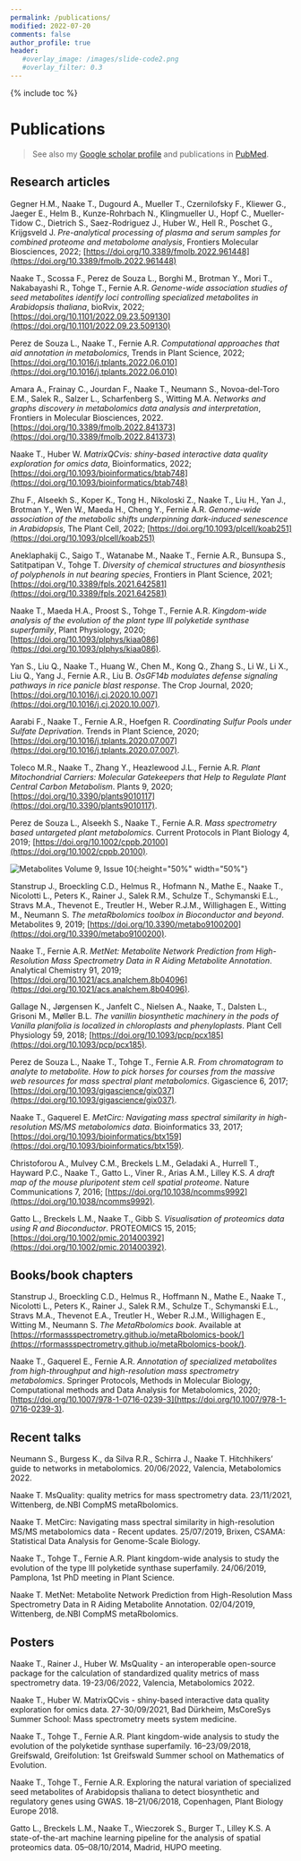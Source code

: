```yaml
---
permalink: /publications/
modified: 2022-07-20
comments: false
author_profile: true
header:
   #overlay_image: /images/slide-code2.png
   #overlay_filter: 0.3
---
```


{% include toc %}

# Publications

> See also my [Google scholar 
> profile](https://scholar.google.de/citations?user=gh9evjAAAAAJ&hl=en)
> and publications in 
> [PubMed](https://www.ncbi.nlm.nih.gov/pubmed/?term=naake+thomas).

## Research articles

Gegner H.M., Naake T., Dugourd A., Mueller T., Czernilofsky F., Kliewer G., 
Jaeger E., Helm B., Kunze-Rohrbach N., Klingmueller U., Hopf C., 
Mueller-Tidow C., Dietrich S., Saez-Rodriguez J., Huber W., Hell R., 
Poschet G., Krijgsveld J.
*Pre-analytical processing of plasma and serum samples for combined proteome 
and metabolome analysis*, Frontiers Molecular Biosciences, 2022;
[https://doi.org/10.3389/fmolb.2022.961448](https://doi.org/10.3389/fmolb.2022.961448)

Naake T., Scossa F., Perez de Souza L., Borghi M., Brotman Y., Mori T., 
Nakabayashi R., Tohge T., Fernie A.R. *Genome-wide association studies of seed 
metabolites identify loci controlling specialized metabolites in Arabidopsis 
thaliana*, bioRvix, 2022;
[https://doi.org/10.1101/2022.09.23.509130](https://doi.org/10.1101/2022.09.23.509130)

Perez de Souza L., Naake T., Fernie A.R.
*Computational approaches that aid annotation in metabolomics*, 
Trends in Plant Science, 2022;
[https://doi.org/10.1016/j.tplants.2022.06.010](https://doi.org/10.1016/j.tplants.2022.06.010)

Amara A., Frainay C., Jourdan F., Naake T., Neumann S., Novoa-del-Toro E.M., 
Salek R., Salzer L., Scharfenberg S.,  Witting M.A.
*Networks and graphs discovery in metabolomics data analysis and interpretation*,
Frontiers in Molecular Biosciences, 2022.
[https://doi.org/10.3389/fmolb.2022.841373](https://doi.org/10.3389/fmolb.2022.841373)

Naake T., Huber W.
*MatrixQCvis: shiny-based interactive data quality exploration for omics data*,
Bioinformatics, 2022;
[https://doi.org/10.1093/bioinformatics/btab748](https://doi.org/10.1093/bioinformatics/btab748)

Zhu F., Alseekh S., Koper K., Tong H., Nikoloski Z., Naake T., Liu H., Yan J., 
Brotman Y., Wen W., Maeda H., Cheng Y., Fernie A.R.
*Genome-wide association of the metabolic shifts underpinning dark-induced 
senescence in Arabidopsis*, 
The Plant Cell, 2022;
[https://doi.org/10.1093/plcell/koab251](https://doi.org/10.1093/plcell/koab251)

Aneklaphakij C., Saigo T., Watanabe M., Naake T., Fernie A.R., Bunsupa S., Satitpatipan V., Tohge T.
*Diversity of chemical structures and biosynthesis of polyphenols in nut bearing species*,
Frontiers in Plant Science, 2021;
[https://doi.org/10.3389/fpls.2021.642581](https://doi.org/10.3389/fpls.2021.642581)

Naake T., Maeda H.A., Proost S., Tohge T., Fernie A.R.
*Kingdom-wide analysis of the evolution of the plant type III polyketide synthase superfamily*,
Plant Physiology, 2020;
[https://doi.org/10.1093/plphys/kiaa086](https://doi.org/10.1093/plphys/kiaa086).

Yan S., Liu Q., Naake T., Huang W., Chen M., Kong Q., Zhang S., Li W., Li X., Liu Q., Yang J., Fernie A.R., Liu B.
*OsGF14b modulates defense signaling pathways in rice panicle blast response*. The Crop Journal, 2020;
[https://doi.org/10.1016/j.cj.2020.10.007](https://doi.org/10.1016/j.cj.2020.10.007).

Aarabi F., Naake T., Fernie A.R., Hoefgen R. 
*Coordinating Sulfur Pools under Sulfate Deprivation*. Trends in Plant Science, 2020;
[https://doi.org/10.1016/j.tplants.2020.07.007](https://doi.org/10.1016/j.tplants.2020.07.007).

Toleco M.R., Naake T., Zhang Y., Heazlewood J.L., Fernie A.R.
*Plant Mitochondrial Carriers: Molecular Gatekeepers that Help to Regulate Plant Central Carbon Metabolism*. 
Plants 9, 2020; 
[https://doi.org/10.3390/plants9010117](https://doi.org/10.3390/plants9010117).

Perez de Souza L., Alseekh S., Naake T., Fernie A.R. 
*Mass spectrometry based untargeted plant metabolomics*. Current Protocols in Plant
Biology 4, 2019; [https://doi.org/10.1002/cppb.20100](https://doi.org/10.1002/cppb.20100).

![Metabolites Volume 9, Issue 10](/images/cover_metabolites_v9_i10.jpg){:height="50%" width="50%"}

Stanstrup J., Broeckling C.D., Helmus R., Hofmann N., Mathe E., Naake T., 
Nicolotti L., Peters K., Rainer J., Salek R.M., Schulze T., Schymanski E.L., 
Stravs M.A., Thevenot E., Treutler H., Weber R.J.M., Willighagen E., 
Witting M., Neumann S. *The metaRbolomics toolbox in Bioconductor and beyond*. 
Metabolites 9, 2019; 
[https://doi.org/10.3390/metabo9100200](https://doi.org/10.3390/metabo9100200).

Naake T., Fernie A.R. *MetNet: Metabolite Network Prediction from 
High-Resolution Mass Spectrometry Data in R Aiding Metabolite Annotation*. 
Analytical Chemistry 91, 2019; 
[https://doi.org/10.1021/acs.analchem.8b04096](https://doi.org/10.1021/acs.analchem.8b04096).

Gallage N., Jørgensen K., Janfelt C., Nielsen A., Naake, T., Dalsten L., 
Grisoni M., Møller B.L. *The vanillin biosynthetic machinery in the pods of 
Vanilla planifolia is localized in chloroplasts and phenyloplasts*. Plant Cell Physiology 59, 2018; 
[https://doi.org/10.1093/pcp/pcx185](https://doi.org/10.1093/pcp/pcx185).

Perez de Souza L., Naake T., Tohge T., Fernie A.R. *From chromatogram to 
analyte to metabolite. How to pick horses for courses from the massive 
web resources for mass spectral plant metabolomics*. Gigascience 6, 2017; 
[https://doi.org/10.1093/gigascience/gix037](https://doi.org/10.1093/gigascience/gix037).

Naake T., Gaquerel E. *MetCirc: Navigating mass spectral similarity in 
high-resolution MS/MS metabolomics data*. Bioinformatics 33, 2017; 
[https://doi.org/10.1093/bioinformatics/btx159](https://doi.org/10.1093/bioinformatics/btx159).

Christoforou A., Mulvey C.M., Breckels L.M., Geladaki A., Hurrell T., 
Hayward P.C., Naake T., Gatto L., Viner R., Arias A.M., Lilley K.S. 
*A draft map of the mouse pluripotent stem cell spatial proteome*. 
Nature Communications 7, 2016; 
[https://doi.org/10.1038/ncomms9992](https://doi.org/10.1038/ncomms9992).

Gatto L., Breckels L.M., Naake T., Gibb S. *Visualisation of proteomics data 
using R and Bioconductor*. PROTEOMICS 15, 2015;
[https://doi.org/10.1002/pmic.201400392](https://doi.org/10.1002/pmic.201400392).



## Books/book chapters 

Stanstrup J., Broeckling C.D., Helmus R., Hoffmann N., Mathe E., Naake T., 
Nicolotti L., Peters K., Rainer J., Salek R.M., Schulze T., Schymanski E.L., 
Stravs M.A., Thevenot E.A., Treutler H., Weber R.J.M., Willighagen E., 
Witting M., Neumann S. *The MetaRbolomics book*. Available at
[https://rformassspectrometry.github.io/metaRbolomics-book/](https://rformassspectrometry.github.io/metaRbolomics-book/).

Naake T., Gaquerel E., Fernie A.R. *Annotation of specialized metabolites from 
high-throughput and high-resolution mass spectrometry metabolomics*. 
Springer Protocols, Methods in Molecular Biology, Computational methods and 
Data Analysis for Metabolomics, 2020; 
[https://doi.org/10.1007/978-1-0716-0239-3](https://doi.org/10.1007/978-1-0716-0239-3).



## Recent talks 

Neumann S., Burgess K., da Silva R.R., Schirra J., Naake T. 
Hitchhikers’ guide to networks in metabolomics. 20/06/2022, Valencia, Metabolomics 2022.

Naake T. MsQuality: quality metrics for mass spectrometry data. 
23/11/2021, Wittenberg, de.NBI CompMS metaRbolomics.

Naake T. MetCirc: Navigating mass spectral similarity in high-resolution MS/MS metabolomics
data - Recent updates. 25/07/2019, Brixen, CSAMA: Statistical Data Analysis
for Genome-Scale Biology.

Naake T., Tohge T., Fernie A.R. Plant kingdom-wide analysis to study the evolution of the
type III polyketide synthase superfamily. 24/06/2019, Pamplona,
1st PhD meeting in Plant Science.

Naake T. MetNet: Metabolite Network Prediction from High-Resolution Mass Spectrometry
Data in R Aiding Metabolite Annotation. 02/04/2019, Wittenberg, de.NBI
CompMS metaRbolomics.


## Posters 

Naake T., Rainer J., Huber W. MsQuality - an interoperable open-source package for the
calculation of standardized quality metrics of mass
spectrometry data. 19-23/06/2022, Valencia, Metabolomics 2022.

Naake T., Huber W. MatrixQCvis - shiny-based interactive data quality exploration 
for omics data. 27-30/09/2021, Bad Dürkheim, MsCoreSys Summer School: 
Mass spectrometry meets system medicine.

Naake T., Tohge T., Fernie A.R. Plant kingdom-wide analysis to study the evolution of
the polyketide synthase superfamily. 16–23/09/2018, Greifswald, Greifolution: 1st
Greifswald Summer school on Mathematics of Evolution.

Naake T., Tohge T., Fernie A.R. Exploring the natural variation of specialized seed metabolites
of Arabidopsis thaliana to detect biosynthetic and regulatory genes using GWAS.
18–21/06/2018, Copenhagen, Plant Biology Europe 2018.

Gatto L., Breckels L.M., Naake T., Wieczorek S., Burger T., Lilley K.S. A state-of-the-art
machine learning pipeline for the analysis of spatial proteomics data. 05–08/10/2014,
Madrid, HUPO meeting.

